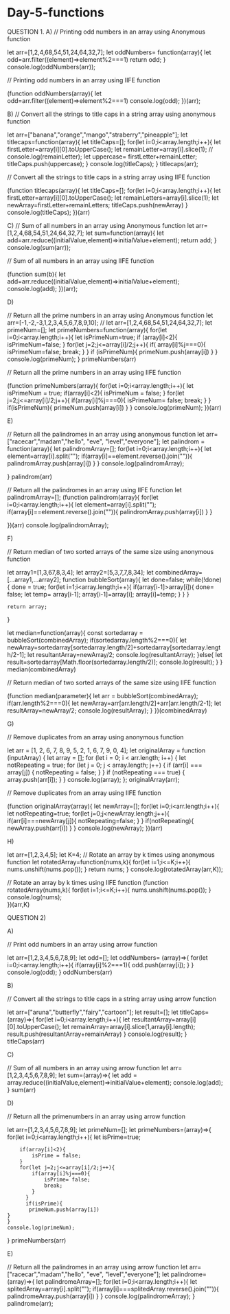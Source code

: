 # Day-5-functions

QUESTION 1.
A)
// Printing odd numbers in an array using Anonymous function

let arr=[1,2,4,68,54,51,24,64,32,7];
let oddNumbers= function(array){
    let odd=arr.filter((element)=>element%2===1)
    return odd;
}
console.log(oddNumbers(arr));

// Printing odd numbers in an array using IIFE function

(function oddNumbers(array){
let odd=arr.filter((element)=>element%2===1)
console.log(odd);
})(arr);

B)
// Convert all the strings to title caps in a string array using anonymous function

let arr=["banana","orange","mango","straberry","pineapple"];
let titlecaps=function(array){
let titleCaps=[];
for(let i=0;i<array.length;i++){
    let firstLetter=array[i][0].toUpperCase();
    let remainLetter=array[i].slice(1);
    // console.log(remainLetter);
    let uppercase= firstLetter+remainLetter;
    titleCaps.push(uppercase);
}
console.log(titleCaps);
}
titlecaps(arr);

// Convert all the strings to title caps in a string array using IIFE function

(function titlecaps(array){
let titleCaps=[];
for(let i=0;i<array.length;i++){
    let firstLetter=array[i][0].toUpperCase();
    let remainLetters=array[i].slice(1);
    let newArray=firstLetter+remainLetters;
    titleCaps.push(newArray)
}
console.log(titleCaps);
})(arr)

C)
// Sum of all numbers in an array using Anonymous function
let arr=[1,2,4,68,54,51,24,64,32,7];
let sum=function(array){
    let add=arr.reduce((initialValue,element)=>initialValue+element);
    return add;
}
console.log(sum(arr));


// Sum of all numbers in an array using IIFE function

(function sum(b){
    let add=arr.reduce((initialValue,element)=>initialValue+element);
console.log(add);
})(arr);

D)

// Return all the prime numbers in an array using Anonymous function
let arr=[-1,-2,-3,1,2,3,4,5,6,7,8,9,10];
// let arr=[1,2,4,68,54,51,24,64,32,7];
let primeNum=[];
let primeNumbers=function(array){
for(let i=0;i<array.length;i++){
    let isPrimeNum=true;
    if (array[i]<2){
        isPrimeNum=false;
    }
    for(let j=2;j<=array[i]/2;j++){
        if( array[i]%j===0){
            isPrimeNum=false;
            break;
        }
    }
    if (isPrimeNum){
        primeNum.push(array[i])
    }
}
console.log(primeNum);
}
primeNumbers(arr)

// Return all the prime numbers in an array using IIFE function

(function primeNumbers(array){
    for(let i=0;i<array.length;i++){
        let isPrimeNum = true;
        if(array[i]<2){
            isPrimeNum = false;
        }
        for(let j=2;j<=array[i]/2;j++){
            if(array[i]%j===0){
                isPrimeNum= false;
                break;
            }
        }
        if(isPrimeNum){
            primeNum.push(array[i])
        }
    }
       console.log(primeNum);
})(arr)

E)

// Return all the palindromes in an array using anonymous function 
let arr=["racecar","madam","hello", "eve", "level","everyone"];
let palindrom = function(array){
    let palindromArray=[];
for(let i=0;i<array.length;i++){
    let element=array[i].split("");
    if(array[i]==element.reverse().join("")){
        palindromArray.push(array[i])
    }
}
console.log(palindromArray);

}
palindrom(arr)

// Return all the palindromes in an array using IIFE function 
let palindromArray=[];
(function palindrom(array){
   for(let i=0;i<array.length;i++){
       let element=array[i].split("");
       if(array[i]==element.reverse().join("")){
           palindromArray.push(array[i])
       }
   }

})(arr)
console.log(palindromArray);


F)

// Return median of two sorted arrays of the same size using anonymous function 

let array1=[1,3,67,8,3,4];
let array2=[5,3,7,7,8,34];
let combinedArray=[...array1,...array2];
function bubbleSort(array){
    let done=false;
    while(!done){
        done = true;
    for(let i=1;i<array.length;i++){
        if(array[i-1]>array[i]){
            done= false;
            let temp= array[i-1];
            array[i-1]=array[i];
            array[i]=temp;
        }
        }
    }
    
    return array;
}



let median=function(array){
    const sortedarray = bubbleSort(combinedArray);
if(sortedarray.length%2===0){
    let newArray=sortedarray[sortedarray.length/2]+sortedarray[sortedarray.length/2-1];
    let resultantArray=newArray/2;
    console.log(resultantArray);
}else{
    let result=sortedarray[Math.floor(sortedarray.length/2)];
    console.log(result);
}
}
median(combinedArray)

// Return median of two sorted arrays of the same size using IIFE function 

(function median(parameter){
    let arr = bubbleSort(combinedArray);
    if(arr.length%2===0){
        let newArray=arr[arr.length/2]+arr[arr.length/2-1];
        let resultArray=newArray/2;
        console.log(resultArray);
    }
})(combinedArray)

G)

//  Remove duplicates from an array using anonymous function

let arr = [1, 2, 6, 7, 8, 9, 5, 2, 1, 6, 7, 9, 0, 4];
let originalArray = function (inputArray) {
  let array = [];
  for (let i = 0; i < arr.length; i++) {
    let notRepeating = true;
    for (let j = 0; j < array.length; j++) {
      if (arr[i] === array[j]) {
        notRepeating = false;
      }
    }
    if (notRepeating === true) {
      array.push(arr[i]);
    }
  }
 console.log(array);
};
originalArray(arr);

//  Remove duplicates from an array using IIFE function

(function originalArray(array){
    let newArray=[];
    for(let i=0;i<arr.length;i++){
        let notRepeating=true;
        for(let j=0;j<newArray.length;j++){
            if(arr[i]===newArray[j]){
                notRepeating=false;
            }
        }
        if(notRepeating){
            newArray.push(arr[i])
        }
    }
    console.log(newArray);
})(arr)

H)

let arr=[1,2,3,4,5];
let K=4;
// Rotate an array by k times using anonymous function
let rotatedArray=function(nums,k){
    for(let i=1;i<=K;i++){
        nums.unshift(nums.pop());
    }
    return nums;
}
console.log(rotatedArray(arr,K));

// Rotate an array by k times using IIFE function
(function rotatedArray(nums,k){
    for(let i=1;i<=K;i++){
        nums.unshift(nums.pop());
    }
    console.log(nums);    
})(arr,K)


QUESTION 2)

A)

// Print odd numbers in an array using arrow function

let arr=[1,2,3,4,5,6,7,8,9];
let odd=[];
let oddNumbers= (array)=>{
    for(let i=0;i<array.length;i++){
        if(array[i]%2===1){
            odd.push(array[i]);
        }
    }
    console.log(odd);
}
oddNumbers(arr)

B)

// Convert all the strings to title caps in a string array using arrow function

let arr=["aruna","butterfly","fairy","cartoon"];
let result=[];
let titleCaps=(array)=>{
    for(let i=0;i<array.length;i++){
        let resultantArray=array[i][0].toUpperCase();
        let remainArray=array[i].slice(1,array[i].length);
        result.push(resultantArray+remainArray)
    }
    console.log(result);
}
titleCaps(arr)

C)

// Sum of all numbers in an array using arrow function
let arr=[1,2,3,4,5,6,7,8,9];
let sum=(array)=>{
    let add = array.reduce((initialValue,element)=>initialValue+element);
    console.log(add);
}
sum(arr)

D)

// Return all the primenumbers in an array using arrow function

let arr=[1,2,3,4,5,6,7,8,9];
let primeNum=[];
let primeNumbers=(array)=>{
    for(let i=0;i<array.length;i++){
        let isPrime=true;

        if(array[i]<2){
            isPrime = false;
        }
        for(let j=2;j<=array[i]/2;j++){
            if(array[i]%j===0){
                isPrime= false;
                break;
            }       
          }
          if(isPrime){
           primeNum.push(array[i])
    }
    }
    console.log(primeNum);
}
primeNumbers(arr)

E)

// Return all the palindromes in an array using arrow function
let arr=["racecar","madam","hello", "eve", "level","everyone"];
let palindrome=(array)=>{
    let palindromeArray=[];
    for(let i=0;i<array.length;i++){
        let splitedArray=array[i].split("");
        if(array[i]===splitedArray.reverse().join("")){
            palindromeArray.push(array[i])
        }
    }
    console.log(palindromeArray);
}
palindrome(arr);


